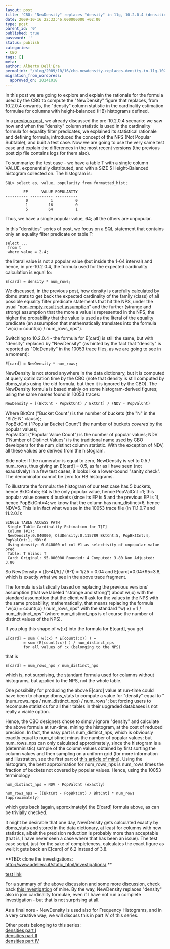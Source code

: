 ```yaml
---
layout: post
title: 'CBO: "NewDensity" replaces "density" in 11g, 10.2.0.4 (densities part III)'
date: 2009-10-16 22:33:46.000000000 +02:00
type: post
parent_id: '0'
published: true
password: ''
status: publish
categories:
- CBO
tags: []
meta:
author: Alberto Dell'Era
permalink: "/blog/2009/10/16/cbo-newdensity-replaces-density-in-11g-10204-densities-part-iii/"
migration_from_wordpress:
  approved_on: 20241018
---
```

In this post we are going to explore and explain the rationale for the formula used by the CBO to compute the "NewDensity" figure that replaces, from 10.2.0.4 onwards, the "density" column statistic in the cardinality estimation formulae for columns with height-balanced (HB) histograms defined.

In a [previous post](/blog/2009/10/10/cbo-the-formula-for-the-density-column-statistic-densities-part-ii/), we already discussed the pre-10.2.0.4 scenario: we saw how and when the "density" column statistic is used in the cardinality formula for equality filter predicates, we explained its statistical rationale and defining formula, introduced the concept of the NPS (Not Popular Subtable), and built a test case. Now we are going to use the very same test case and explain the differences in the most recent versions (the previous post zip file contains logs for them also).

To summarize the test case - we have a table T with a single column VALUE, exponentially distributed, and with a SIZE 5 Height-Balanced histogram collected on. The histogram is:
```plsql
SQL> select ep, value, popularity from formatted_hist;
```
```
        EP      VALUE POPULARITY
---------- ---------- ----------
         0          1          0  
         1         16          0  
         5         64          1  
```  
Thus, we have a single popular value, 64; all the others are unpopular.

In this "densities" series of post, we focus on a SQL statement that contains only an equality filter predicate on table T:  
```plsql  
select ...  
 from t  
 where value = 2.4;  
```  
the literal value is not a popular value (but inside the 1-64 interval) and hence, in pre-10.2.0.4, the formula used for the expected cardinality calculation is equal to:  
```  
E[card] = density * num_rows;  
```

We discussed, in the previous post, how density is carefully calculated by dbms\_stats to get back the expected cardinality of the family (class) of all possible equality filter predicate statements that hit the NPS, under the usual "[non-empty result set assumption](/blog/2009/09/03/cbo-the-non-empty-result-set-assumption/)" and the further (strange and strong) assumption that the more a value is represented in the NPS, the higher the probability that the value is used as the literal of the equality predicate (an assumption that mathematically translates into the formula "w(:x) = count(:x) / num\_rows\_nps").

Switching to 10.2.0.4 - the formula for E\[card\] is still the same, but with "density" replaced by "NewDensity" (as hinted by the fact that "density" is reported as "OldDensity" in the 10053 trace files, as we are going to see in a moment):  
``` 
E[card] = NewDensity * num_rows;  
```

NewDensity is not stored anywhere in the data dictionary, but it is computed at query optimization time by the CBO (note that density is still computed by dbms\_stats using the old formula, but then it is ignored by the CBO). The NewDensity formula is based mainly on some histogram-derived figures; using the same names found in 10053 traces:

``` 
NewDensity = [(BktCnt - PopBktCnt) / BktCnt] / (NDV - PopValCnt)  
```

Where BktCnt ("Bucket Count") is the number of buckets (the "N" in the "SIZE N" clause);  
PopBktCnt ("Popular Bucket Count") the number of buckets _covered_ by the popular values;  
PopValCnt ("Popular Value Count") is the number of popular values; NDV ("Number of Distinct Values") is the traditional name used by CBO developers for the num\_distinct column statistic. With the exception of NDV, all these values are derived from the histogram.

Side note: if the numerator is equal to zero, NewDensity is set to 0.5 / num\_rows, thus giving an E\[card\] = 0.5, as far as I have seen (not exaustively) in a few test cases; it looks like a lower-bound "sanity check". The denominator cannot be zero for HB histograms.

To illustrate the formula: the histogram of our test case has 5 buckets, hence BktCnt=5; 64 is the only popular value, hence PopValCnt =1; this popular value covers 4 buckets (since its EP is 5 and the previous EP is 1), hence PopBktCnt=4; we know that the column has num\_distinct=6, hence NDV=6. This is in fact what we see in the 10053 trace file (in 11.1.0.7 and 11.2.0.1):

```  
SINGLE TABLE ACCESS PATH  
 Single Table Cardinality Estimation for T[T]  
 Column (#1):  
 NewDensity:0.040000, OldDensity:0.115789 BktCnt:5, PopBktCnt:4, PopValCnt:1, NDV:6  
 Using density: 0.040000 of col #1 as selectivity of unpopular value pred  
 Table: T Alias: T  
 Card: Original: 95.000000 Rounded: 4 Computed: 3.80 Non Adjusted: 3.80  
```  
So NewDensity = \[(5-4)/5\] / (6-1) = 1/25 = 0.04 and E\[card\]=0.04\*95=3.8, which is exactly what we see in the above trace fragment.

The formula is statistically based on replacing the previous versions' assumption (that we labeled "strange and strong") about w(:x) with the standard assumption that the client will ask for the values in the NPS with the same probability; mathematically, that means replacing the formula "w(:x) = count(:x) / num\_rows\_nps" with the standard "w(:x) = 1 / num\_distinct\_nps" (where num\_distinct\_nps is of course the number of distinct values of the NPS).

If you plug this shape of w(:x) into the formula for E\[card\], you get  
```  
E[card] = sum ( w(:x) * E[count(:x)] ) =  
        = sum (E[count(:x)] ) / num_distinct_nps  
        for all values of :x (belonging to the NPS)  
```  
that is  
``` 
E[card] = num_rows_nps / num_distinct_nps  
```  
which is, not surprising, the standard formula used for columns without histograms, but applied to the NPS, not the whole table.

One possibility for producing the above E\[card\] value at run-time could have been to change dbms\_stats to compute a value for "density" equal to "(num\_rows\_nps / num\_distinct\_nps) / num\_rows"; but forcing users to recompute statistics for all their tables in their upgraded databases is not really a viable option. 

Hence, the CBO designers chose to simply ignore "density" and calculate the above formula at run-time, mining the histogram, at the cost of reduced precision. In fact, the easy part is num\_distinct\_nps, which is obviously exactly equal to num\_distinct minus the number of popular values; but num\_rows\_nps can only calculated approximately, since the histogram is a (deterministic) sample of the column values obtained by first sorting the column values and then sampling on a uniform grid (for more information and illustration, see the first part of [this article of mine](/assets/files/2007/04/JoinCardinalityEstimationWithHistogramsExplained.pdf)). Using the histogram, the best approximation for num\_rows\_nps is num\_rows times the fraction of buckets not covered by popular values. Hence, using the 10053 terminology  
```  
num_distinct_nps = NDV - PopValCnt (exactly)

num_rows_nps = [(BktCnt - PopBktCnt) / BktCnt] * num_rows (approximately)  
``` 
which gets back (again, approximately) the E\[card\] formula above, as can be trivially checked.

It might be desirable that one day, NewDensity gets calculated exactly by dbms\_stats and stored in the data dictionary, at least for columns with new statistics, albeit the precision reduction is probably more than acceptable (that is, I have never seen a case where that has been an issue). The test case script, just for the sake of completeness, calculates the exact figure as well; it gets back an E\[card\] of 6.2 instead of 3.8.

**TBD: clone the investigations: http://www.adellera.it/static_html/investigations/ **

[test link](/investigations/test)

For a summary of the above discussion and some more discussion, check back [this investigation](http://www.adellera.it/investigations/11g_newdensity/index.html) of mine. By the way, NewDensity replaces "density" also in join cardinality formulae, even if I have not run a complete investigation - but that is not surprising at all.

As a final nore - NewDensity is used also for Frequency Histograms, and in a very creative way; we will discuss this in part IV of this series.

Other posts belonging to this series:  
[densities part I](/blog/2009/10/03/cbo-about-the-statistical-definition-of-cardinality-densities-part-i/)  
[densities part II](/blog/2009/10/10/cbo-the-formula-for-the-density-column-statistic-densities-part-ii/)  
[densities part IV](/blog/2009/10/23/cbo-newdensity-for-frequency-histograms11g-10204-densities-part-iv/)

